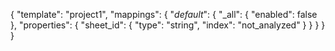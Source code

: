 {
	"template": "project1",
	"mappings": {
		"_default_": {
			"_all": { "enabled": false },
			"properties": {
				"sheet_id": {
					"type": "string",
					"index": "not_analyzed"
				}
			}
		}
	}
}